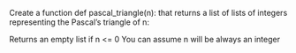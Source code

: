 Create a function def pascal_triangle(n): that returns a list of lists of integers representing the Pascal’s triangle of n:

Returns an empty list if n <= 0 You can assume n will be always an integer